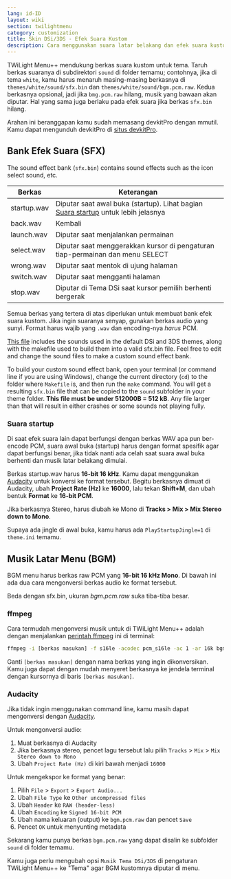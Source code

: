 ```yaml
---
lang: id-ID
layout: wiki
section: twilightmenu
category: customization
title: Skin DSi/3DS - Efek Suara Kustom
description: Cara menggunakan suara latar belakang dan efek suara kustom di skin DSi dan 3DS untuk TWiLight Menu++
---
```


TWiLight Menu++ mendukung berkas suara kustom untuk tema. Taruh berkas suaranya di subdirektori `sound` di folder temamu; contohnya, jika di tema `white`, kamu harus menaruh masing-masing berkasnya di `themes/white/sound/sfx.bin` dan `themes/white/sound/bgm.pcm.raw`. Kedua berkasnya opsional, jadi jika `bmg.pcm.raw` hilang, musik yang bawaan akan diputar. Hal yang sama juga berlaku pada efek suara jika berkas `sfx.bin` hilang.

Arahan ini beranggapan kamu sudah memasang devkitPro dengan mmutil. Kamu dapat mengunduh devkitPro di [situs devkitPro](https://devkitpro.org/wiki/Getting_Started).

## Bank Efek Suara (SFX)
The sound effect bank (`sfx.bin`) contains sound effects such as the icon select sound, etc.

| Berkas      | Keterangan                                                                                          |
| ----------- | --------------------------------------------------------------------------------------------------- |
| startup.wav | Diputar saat awal buka (startup). Lihat bagian [Suara startup](#startup-sound) untuk lebih jelasnya |
| back.wav    | Kembali                                                                                             |
| launch.wav  | Diputar saat menjalankan permainan                                                                  |
| select.wav  | Diputar saat menggerakkan kursor di pengaturan tiap-permainan dan menu SELECT                       |
| wrong.wav   | Diputar saat mentok di ujung halaman                                                                |
| switch.wav  | Diputar saat mengganti halaman                                                                      |
| stop.wav    | Diputar di Tema DSi saat kursor pemilih berhenti bergerak                                           |

Semua berkas yang tertera di atas diperlukan untuk membuat bank efek suara kustom. Jika ingin suaranya senyap, gunakan berkas audio yang sunyi. Format harus wajib yang `.wav` dan encoding-nya *harus* PCM.

[This file](/assets/files/sfx-example.zip) includes the sounds used in the default DSi and 3DS themes, along with the makefile used to build them into a valid sfx.bin file. Feel free to edit and change the sound files to make a custom sound effect bank.

To build your custom sound effect bank, open your terminal (or command line if you are using Windows), change the current directory (`cd`) to the folder where `Makefile` is, and then run the `make` command. You will get a resulting `sfx.bin` file that can be copied to the `sound` subfolder in your theme folder. **This file must be under 512000B = 512 kB**. Any file larger than that will result in either crashes or some sounds not playing fully.

### Suara startup
Di saat efek suara lain dapat berfungsi dengan berkas WAV apa pun ber-encode PCM, suara awal buka (startup) harus dengan format spesifik agar dapat berfungsi benar, jika tidak nanti ada celah saat suara awal buka berhenti dan musik latar belakang dimulai.

Berkas startup.wav harus **16-bit 16 kHz**. Kamu dapat menggunakan [Audacity](https://www.audacityteam.org/download/) untuk konversi ke format tersebut. Begitu berkasnya dimuat di Audacity, ubah **Project Rate (Hz)** ke **16000**, lalu tekan **Shift+M**, dan ubah bentuk **Format** ke **16-bit PCM**.

Jika berkasnya Stereo, harus diubah ke Mono di **Tracks > Mix > Mix Stereo down to Mono**.

Supaya ada jingle di awal buka, kamu harus ada `PlayStartupJingle=1` di `theme.ini` temamu.


## Musik Latar Menu (BGM)
BGM menu harus berkas raw PCM yang **16-bit 16 kHz Mono**. Di bawah ini ada dua cara mengonversi berkas audio ke format tersebut.

Beda dengan sfx.bin, ukuran *bgm.pcm.raw* suka tiba-tiba besar.

### ffmpeg
Cara termudah mengonversi musik untuk di TWiLight Menu++ adalah dengan menjalankan [perintah ffmpeg](https://ffmpeg.org) ini di terminal:

```bash
ffmpeg -i [berkas masukan] -f s16le -acodec pcm_s16le -ac 1 -ar 16k bgm.pcm.raw
```

Ganti `[berkas masukan]` dengan nama berkas yang ingin dikonversikan. Kamu juga dapat dengan mudah menyeret berkasnya ke jendela terminal dengan kursornya di baris `[berkas masukan]`.

### Audacity
Jika tidak ingin menggunakan command line, kamu masih dapat mengonversi dengan [Audacity](https://www.audacityteam.org/download/).

Untuk mengonversi audio:
1. Muat berkasnya di Audacity
1. Jika berkasnya stereo, pencet lagu tersebut lalu pilih `Tracks` > `Mix` > `Mix Stereo down to Mono`
1. Ubah `Project Rate (Hz)` di kiri bawah menjadi `16000`

Untuk mengekspor ke format yang benar:
1. Pilih `File` > `Export` > `Export Audio...`
1. Ubah `File Type` ke `Other uncompressed files`
1. Ubah `Header` ke `RAW (header-less)`
1. Ubah `Encoding` ke `Signed 16-bit PCM`
1. Ubah nama keluaran (output) ke `bgm.pcm.raw` dan pencet `Save`
1. Pencet `OK` untuk menyunting metadata

Sekarang kamu punya berkas `bgm.pcm.raw` yang dapat disalin ke subfolder `sound` di folder temamu.

 Kamu juga perlu mengubah opsi `Musik Tema DSi/3DS` di pengaturan TWiLight Menu++ ke "Tema" agar BGM kustomnya diputar di menu.
